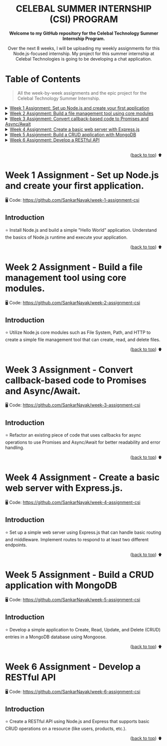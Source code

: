 <div align="center">
<h1> CELEBAL SUMMER INTERNSHIP (CSI) PROGRAM </h1>


<p align="center"><strong>Welcome to my GitHub repository for the Celebal Technology Summer Internship Program.
</strong></p>

Over the next 8 weeks, I will be uploading my weekly assignments for this Node.js-focused internship.
My project for this summer internship at Celebal Technologies is going to be developing a chat application.
</div>

# Table of Contents

> All the week-by-week assignments and the epic project for the Celebal Technology Summer Internship.

<details>
<summary>
<a href="#week-1-assignment---set-up-nodejs-and-create-your-first-application">Week 1 Assignment: Set up Node.js and create your first application</a>
</summary>
  <ol>
    <li><a href="#introduction">Introduction</a></li>
  </ol>
</details>

<details>
<summary>
<a href="#week-2-assignment---build-a-file-management-tool-using-core-modules">Week 2 Assignment: Build a file management tool using core modules</a>
</summary>
  <ol>
    <li><a href="#introduction-1">Introduction</a></li>
  </ol>
</details>

<details>
<summary>
<a href="#week-3-assignment---convert-callback-based-code-to-promises-and-asyncawait">Week 3 Assignment: Convert callback-based code to Promises and Async/Await</a>
</summary>
  <ol>
    <li><a href="#introduction-2">Introduction</a></li>
  </ol>
</details>

<details>
<summary>
<a href="#week-4-assignment---create-a-basic-web-server-with-expressjs">Week 4 Assignment: Create a basic web server with Express.js</a>
</summary>
  <ol>
    <li><a href="#introduction-3">Introduction</a></li>
  </ol>
</details>

<details>
<summary>
<a href="#week-5-assignment---build-a-crud-application-with-mongodb">Week 5 Assignment: Build a CRUD application with MongoDB</a>
</summary>
  <ol>
    <li><a href="#introduction-4">Introduction</a></li>
  </ol>
</details>

<details>
<summary>
<a href="#week-6-assignment---develop-a-restful-api">Week 6 Assignment: Develop a RESTful API</a>
</summary>
  <ol>
    <li><a href="#introduction-5">Introduction</a></li>
  </ol>
</details>

<br/>

<p align="right">(<a href="#table-of-contents">back to top</a>) ⬆️</p>

# Week 1 Assignment - Set up Node.js and create your first application.

🖥️ Code: https://github.com/SankarNayak/week-1-assignment-csi

## Introduction

⭐️ Install Node.js and build a simple "Hello World" application. Understand the basics of Node.js runtime and execute your application.

<p align="right">(<a href="#table-of-contents">back to top</a>) ⬆️</p>

# Week 2 Assignment - Build a file management tool using core modules.

🖥️ Code: https://github.com/SankarNayak/week-2-assignment-csi

## Introduction

⭐️ Utilize Node.js core modules such as File System, Path, and HTTP to create a simple file management tool that can create, read, and delete files.

<p align="right">(<a href="#table-of-contents">back to top</a>) ⬆️</p>

# Week 3 Assignment - Convert callback-based code to Promises and Async/Await.

🖥️ Code: https://github.com/SankarNayak/week-3-assignment-csi

## Introduction

⭐️ Refactor an existing piece of code that uses callbacks for async operations to use Promises and Async/Await for better readability and error handling.

<p align="right">(<a href="#table-of-contents">back to top</a>) ⬆️</p>

# Week 4 Assignment - Create a basic web server with Express.js.

🖥️ Code: https://github.com/SankarNayak/week-4-assignment-csi

## Introduction

⭐️ Set up a simple web server using Express.js that can handle basic routing and middleware. Implement routes to respond to at least two different endpoints.

<p align="right">(<a href="#table-of-contents">back to top</a>) ⬆️</p>

# Week 5 Assignment - Build a CRUD application with MongoDB

🖥️ Code: https://github.com/SankarNayak/week-5-assignment-csi

## Introduction

⭐️ Develop a simple application to Create, Read, Update, and Delete (CRUD) entries in a MongoDB database using Mongoose.

<p align="right">(<a href="#table-of-contents">back to top</a>) ⬆️</p>

# Week 6 Assignment - Develop a RESTful API

🖥️ Code: https://github.com/SankarNayak/week-6-assignment-csi

## Introduction

⭐️ Create a RESTful API using Node.js and Express that supports basic CRUD operations on a resource (like users, products, etc.).

<p align="right">(<a href="#table-of-contents">back to top</a>) ⬆️</p>
